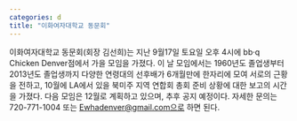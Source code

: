 ```yaml
---
categories: d
title: "이화여자대학교 동문회"
---
```

이화여자대학교 동문회(회장 김선희)는 지난 9월17일 토요일 오후 4시에 bb·q Chicken Denver점에서 가을 모임을 가졌다. 이 날 모임에서는 1960년도 졸업생부터 2013년도 졸업생까지 다양한 연령대의 선후배가 6개월만에 한자리에 모여 서로의 근황을 전하고, 10월에 LA에서 있을 북미주 지역 연합회 총회 준비 상황에 대한 보고의 시간을 가졌다. 다음 모임은 12월로 계획하고 있으며, 추후 공지 예정이다. 자세한 문의는 720-771-1004 또는 Ewhadenver@gmail.com으로 하면 된다.